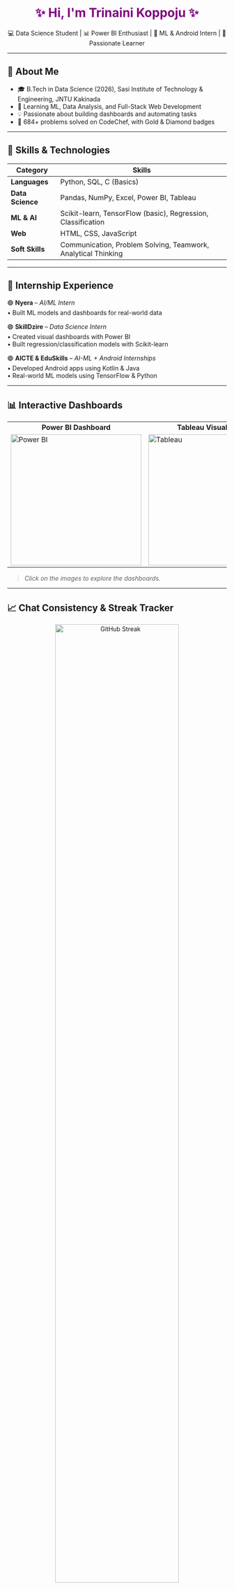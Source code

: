 <h1 align="center" style="color:#800080;">✨ Hi, I'm Trinaini Koppoju ✨</h1>


<p align="center">💻 Data Science Student | 📊 Power BI Enthusiast | 🤖 ML & Android Intern | 💜 Passionate Learner</p>

---

## 📌 About Me

- 🎓 B.Tech in Data Science (2026), Sasi Institute of Technology & Engineering, JNTU Kakinada  
- 🧠 Learning ML, Data Analysis, and Full-Stack Web Development  
- 💡 Passionate about building dashboards and automating tasks  
- 🥇 684+ problems solved on CodeChef, with Gold & Diamond badges  

---

## 🧠 Skills & Technologies

| Category         | Skills                                                                 |
|------------------|------------------------------------------------------------------------|
| **Languages**     | Python, SQL, C (Basics)                                                 |
| **Data Science**  | Pandas, NumPy, Excel, Power BI, Tableau                                 |
| **ML & AI**       | Scikit-learn, TensorFlow (basic), Regression, Classification            |
| **Web**           | HTML, CSS, JavaScript                                                   |
| **Soft Skills**   | Communication, Problem Solving, Teamwork, Analytical Thinking           |

---

## 💼 Internship Experience

🟣 **Nyera** – *AI/ML Intern*  
• Built ML models and dashboards for real-world data  

🟣 **SkillDzire** – *Data Science Intern*  
• Created visual dashboards with Power BI  
• Built regression/classification models with Scikit-learn  

🟣 **AICTE & EduSkills** – *AI-ML + Android Internships*  
• Developed Android apps using Kotlin & Java  
• Real-world ML models using TensorFlow & Python  

---

## 📊 Interactive Dashboards

<table>
  <tr>
    <td align="center"><b>Power BI Dashboard</b></td>
    <td align="center"><b>Tableau Visualization</b></td>
  </tr>
  <tr>
    <td>
      <a href="https://drive.google.com/file/d/1_vLwLEcUW_mvC9iJl-hdw51o_HD50N53/view?usp=drivesdk">
        <img src="https://github.com/koppojuTrinaini/assets/blob/main/powerbi-preview.png" alt="Power BI" width="300"/>
      </a>
    </td>
    <td>
      <a href="https://drive.google.com/file/d/1_l8obA2-8zv4NrRSx9e48Ih4qTdBp-oH/view?usp=drivesdk">
        <img src="https://github.com/koppojuTrinaini/assets/blob/main/tableau-preview.png" alt="Tableau" width="300"/>
      </a>
    </td>
  </tr>
</table>

> _Click on the images to explore the dashboards._

---

## 📈 Chat Consistency & Streak Tracker

<div align="center">

<!-- Purple-themed GitHub Streak -->
<img 
  src="https://streak-stats.demolab.com?user=koppojuTrinaini&theme=highcontrast&background=DEG,800080,DA70D6,BA55D3&ring=DA70D6&fire=BA55D3&currStreakLabel=FFFFFF&border_radius=10"
  alt="GitHub Streak"
  width="75%" />

<!-- Purple-themed Contribution Graph -->
<img src="https://github-readme-activity-graph.vercel.app/graph?username=koppojuTrinaini&theme=react&area=true&hide_border=true&color=9B59B6&point=8E44AD&line=BB8FCE&bg_color=F9EBFF" alt="GitHub Contribution Graph" width="90%" />

</div>

---

## 🚀 Projects

- 🍫 [Choco Webpage](https://koppojutrinaini.github.io/Choco/) – Responsive chocolate-themed webpage  
- 🌡️ [Temperature Converter](https://koppojutrinaini.github.io/TempConvert-/) – Convert °C ↔ °F ↔ K  
- 💼 [Portfolio Site](https://koppojutrinaini.github.io/Trinaini-Koppoju/) – Interactive showcase of my work

---

## 📜 Certifications

- ✅ Python for Data Science – NPTEL  
- ✅ Joy of Computing Using Python – NPTEL  
- ✅ MongoDB – Infosys Springboard  
- ✅ IBM SkillBuild – Getting Started with Data  

---

## 🤝 Let’s Connect!

- 📬 Email: [koppojutrinaini@gmail.com](mailto:koppojutrinaini@gmail.com)  
- 🌐 Portfolio: [Portfolio Website](https://koppojutrinaini.github.io/Trinaini-Koppoju/)  
- 💻 GitHub: [@koppojuTrinaini](https://github.com/koppojuTrinaini)  
- 🧠 CodeChef: [@trinaini](https://www.codechef.com/users/trinaini)  

---

> 💜 _“Turning data into stories and problems into solutions.”_
